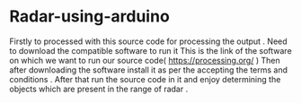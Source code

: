 # Radar-using-arduino

Firstly to processed with this source code for processing the output . 
Need to download the compatible software to run it 
This is the link of the software on which we want to run our source code( https://processing.org/ )
Then after downloading the software install it as per the accepting the terms and conditions . 
After that run the source code in it and enjoy determining the objects which are present in the range of radar .
